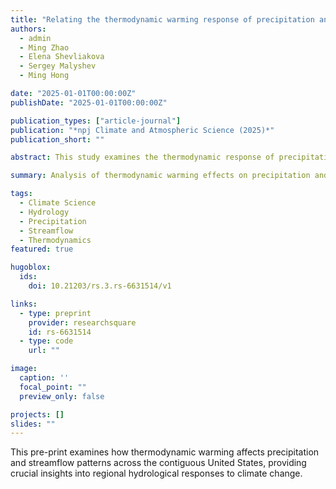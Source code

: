 ```yaml
---
title: "Relating the thermodynamic warming response of precipitation and streamflows across the contiguous United States"
authors:
  - admin
  - Ming Zhao
  - Elena Shevliakova
  - Sergey Malyshev
  - Ming Hong

date: "2025-01-01T00:00:00Z"
publishDate: "2025-01-01T00:00:00Z"

publication_types: ["article-journal"]
publication: "*npj Climate and Atmospheric Science (2025)*"
publication_short: ""

abstract: This study examines the thermodynamic response of precipitation and streamflow patterns to warming across the contiguous United States, providing insights into hydrological changes under climate change.

summary: Analysis of thermodynamic warming effects on precipitation and streamflow patterns across the United States, revealing regional variations in hydrological responses.

tags:
  - Climate Science
  - Hydrology
  - Precipitation
  - Streamflow
  - Thermodynamics
featured: true

hugoblox:
  ids:
    doi: 10.21203/rs.3.rs-6631514/v1

links:
  - type: preprint
    provider: researchsquare
    id: rs-6631514
  - type: code
    url: ""

image:
  caption: ''
  focal_point: ""
  preview_only: false

projects: []
slides: ""
---
```


This pre-print examines how thermodynamic warming affects precipitation and streamflow patterns across the contiguous United States, providing crucial insights into regional hydrological responses to climate change.
